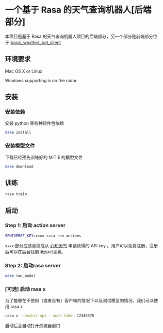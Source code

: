 # 一个基于 Rasa 的天气查询机器人[后端部分]

本项目是基于 Rasa 的天气查询机器人项目的后端部分，另一个部分是前端部分位于 [basic_weather_bot_client](https://github.com/howl-anderson/basic_weather_bot_client)

## 环境要求 ##
Mac OS X or Linux

Windows supporting is on the radar.

## 安装

### 安装依赖 ###
安装 python 等各种软件包依赖

```bash
make install
```

### 安装模型文件 ###
下载已经预先训练好的 MITIE 的模型文件

```bash
make download
```

## 训练

```bash
rasa train
```

## 启动

### Step 1: 启动 action server
```bash
SENIVERSE_KEY=xxxx rasa run actions
```

`xxxx` 部分应该替换成从 [心知天气](https://www.seniverse.com/) 申请获得的 API key 。用户可以免费注册，注册后可以在后台找到 `我的API密钥`。

### Step 2: 启动rasa server ###

```bash
make run_model
```

### [可选] 启动 rasa x
为了能够在不使用（或者没有）客户端的情况下以及测试模型的情况，我们可以使用 rasa x

```bash
rasa x --enable-api --auth-token 12345678
```

启动后会自动打开浏览器窗口
